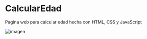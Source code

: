# CalcularEdad
Pagina web para calcular edad hecha con HTML, CSS y JavaScript

![imagen](https://user-images.githubusercontent.com/114224382/209881834-154fefe2-f9d5-485f-be1a-8c5a9a8cf1e2.png)
